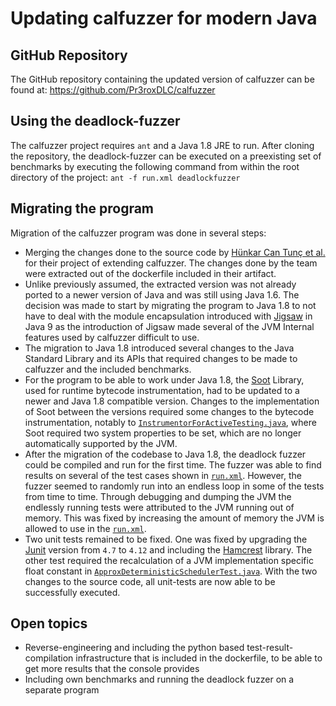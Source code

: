 # Updating calfuzzer for modern Java

## GitHub Repository

The GitHub repository containing the updated version of calfuzzer can be found at:
https://github.com/Pr3roxDLC/calfuzzer

## Using the deadlock-fuzzer
The calfuzzer project requires `ant` and a Java 1.8 JRE to run. After cloning the repository, the deadlock-fuzzer can be executed on a preexisting set of benchmarks by executing the following command from within the root directory of the project: `ant -f run.xml deadlockfuzzer` 

## Migrating the program
Migration of the calfuzzer program was done in several steps:
- Merging the changes done to the source code by [Hünkar Can Tunç et al.](https://zenodo.org/records/7809600) for their project of extending calfuzzer. The changes done by the team were extracted out of the dockerfile included in their artifact.
- Unlike previously assumed, the extracted version was not already ported to a newer version of Java and was still using Java 1.6. The decision was made to start by migrating the program to Java 1.8 to not have to deal with the module encapsulation introduced with [Jigsaw](https://openjdk.org/projects/jigsaw/) in Java 9 as the introduction of Jigsaw made several of the JVM Internal features used by calfuzzer difficult to use.
- The migration to Java 1.8 introduced several changes to the Java Standard Library and its APIs that required changes to be made to calfuzzer and the included benchmarks.
- For the program to be able to work under Java 1.8, the [Soot](https://github.com/soot-oss/soot) Library, used for runtime bytecode instrumentation, had to be updated to a newer and Java 1.8 compatible version. Changes to the implementation of Soot between the versions required some changes to the bytecode instrumentation, notably to [`InstrumentorForActiveTesting.java`](https://github.com/Pr3roxDLC/calfuzzer/blob/master/src/javato/activetesting/instrumentor/InstrumentorForActiveTesting.java), where Soot required two system properties to be set, which are no longer automatically supported by the JVM.
- After the migration of the codebase to Java 1.8, the deadlock fuzzer could be compiled and run for the first time. The fuzzer was able to find results on several of the test cases shown in [`run.xml`](https://github.com/Pr3roxDLC/calfuzzer/blob/master/run.xml). However, the fuzzer seemed to randomly run into an endless loop in some of the tests from time to time. Through debugging and dumping the JVM the endlessly running tests were attributed to the JVM running out of memory. This was fixed by increasing the amount of memory the JVM is allowed to use in the [`run.xml`](https://github.com/Pr3roxDLC/calfuzzer/blob/c90f2c70eb87780fb7ffc40bd70d3871915303c7/run.xml#L152).
- Two unit tests remained to be fixed. One was fixed by upgrading the [Junit](https://junit.org/junit4/) version from `4.7` to `4.12` and including the [Hamcrest](https://hamcrest.org/) library. The other test required the recalculation of a JVM implementation specific float constant in [`ApproxDeterministicSchedulerTest.java`](https://github.com/Pr3roxDLC/calfuzzer/blame/master/test/javato/activetesting/deterministicscheduler/ApproxDeterministicSchedulerTest.java). With the two changes to the source code, all unit-tests are now able to be successfully executed.
  
## Open topics 
- Reverse-engineering and including the python based test-result-compilation infrastructure that is included in the dockerfile, to be able to get more results that the console provides
- Including own benchmarks and running the deadlock fuzzer on a separate program

